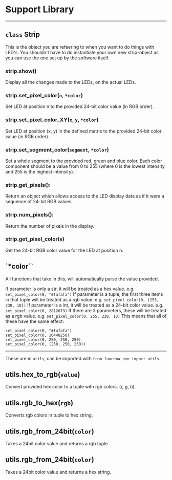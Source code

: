 # Support Library

---

## `class` Strip
This is the object you are refeering to when you want to do things with LED's.
You shouldn't have to do instantiate your own new strip-object as you can use the one
set up by the software itself.


### strip.show()
Display all the changes made to the LEDs, on the actual LEDs.

### strip.set_pixel_color(`n`, `*color`)
Set LED at position n to the provided 24-bit color value (in RGB order).

### strip.set_pixel_color_XY(`x`, `y`, `*color`)
Set LED at position (x, y) in the defined matrix to the provided 24-bit color value (in RGB order).

### strip.set_segment_color(`segment`, `*color`)
Set a whole segment to the provided red, green and blue color.
Each color component should be a value from 0 to 255 (where 0 is the
lowest intensity and 255 is the highest intensity).

### strip.get_pixels():
Return an object which allows access to the LED display data as if
it were a sequence of 24-bit RGB values.

### strip.num_pixels():
Return the number of pixels in the display.

### strip.get_pixel_color(`n`)
Get the 24-bit RGB color value for the LED at position n.

## `*color``
All functions that take in this, will automatically parse the value provided.

If parameter is only a str, it will be treated as a hex value. e.g. `set_pixel_color(0, "#fafafa")`
If parameter is a tuple, the first three items in that tuple will be treated as a rgb value. e.g. `set_pixel_color(0, (255, 238, 10))`
If parameter is a int, it will be treated as a 24-bit color value. e.g. `set_pixel_color(0, 2812873)`
If there are 3 parameters, these will be treated as a rgb value. e.g. `set_pixel_color(0, 255, 238, 10)`
This means that all of these have the same effect:
```
set_pixel_color(0, "#fafafa")
set_pixel_color(0, 16448250)
set_pixel_color(0, 250, 250, 250)
set_pixel_color(0, (250, 250, 250))
```

---

These are in `utils`, can be imported with `from luxcena_neo import utils`.

## utils.hex_to_rgb(`value`)
Convert provided hex color to a tuple with rgb colors. (r, g, b).

## utils.rgb_to_hex(`rgb`)
Converts rgb colors in tuple to hex string.

## utils.rgb_from_24bit(`color`)
Takes a 24bit color value and returns a rgb tuple.

## utils.rgb_from_24bit(`color`)
Takes a 24bit color value and returns a hex string.

